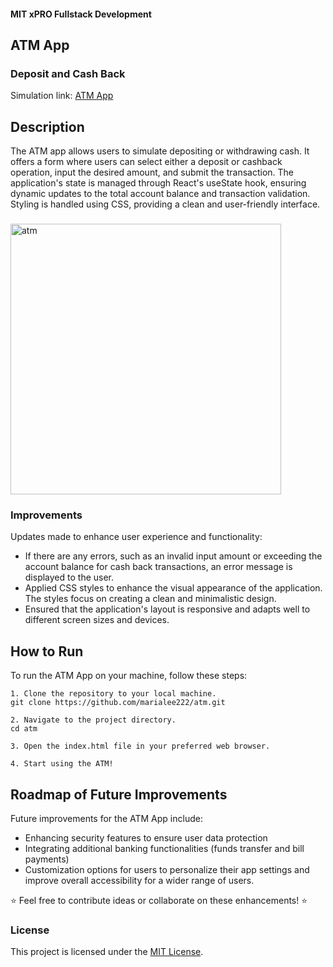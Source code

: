 #### MIT xPRO Fullstack Development
## ATM App
### Deposit and Cash Back
Simulation link: [ATM App](https://marialee222.github.io/atm/)

## Description 
The ATM app allows users to simulate depositing or withdrawing cash. It offers a form where users can select either a deposit or cashback operation, input the desired amount, and submit the transaction. The application's state is managed through React's useState hook, ensuring dynamic updates to the total account balance and transaction validation. Styling is handled using CSS, providing a clean and user-friendly interface.

###


<img width="433" alt="atm" src="https://github.com/marialee222/atm/assets/150623001/ae5e77e0-6b52-4e81-8447-6ad5044e8d4a">


### Improvements
Updates made to enhance user experience and functionality: 

 - If there are any errors, such as an invalid input amount or exceeding the account balance for cash back transactions, an error message is displayed to the user.
 - Applied CSS styles to enhance the visual appearance of the application. The styles focus on creating a clean and minimalistic design.
 - Ensured that the application's layout is responsive and adapts well to different screen sizes and devices.

## How to Run
To run the ATM App on your machine, follow these steps: 

	1. Clone the repository to your local machine. 
	git clone https://github.com/marialee222/atm.git 

	2. Navigate to the project directory.
	cd atm 

	3. Open the index.html file in your preferred web browser.

	4. Start using the ATM!

## Roadmap of Future Improvements
Future improvements for the ATM App include:
 - Enhancing security features to ensure user data protection
 - Integrating additional banking functionalities (funds transfer and bill payments)
 - Customization options for users to personalize their app settings and improve overall accessibility for a wider range of users.
   
:star: Feel free to contribute ideas or collaborate on these enhancements! :star:

### License
This project is licensed under the [MIT License](https://opensource.org/licenses/MIT).
